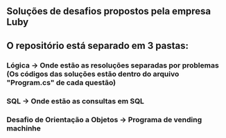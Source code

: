 ## Soluções de desafios propostos pela empresa Luby

## O repositório está separado em 3 pastas:
### Lógica -> Onde estão as resoluções separadas por problemas (Os códigos das soluções estão dentro do arquivo "Program.cs" de cada questão)

### SQL -> Onde estão as consultas em SQL

### Desafio de Orientação a Objetos -> Programa de vending machinhe
